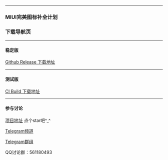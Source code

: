 
---

### MIUI完美图标补全计划

### 下载导航页

---

#### 稳定版 

[Github Release 下载地址](https://github.com/pzcn/MIUI-Adapted-Icons-Complement-Project/releases/latest)

---

#### 测试版

[CI Build 下载地址](https://miui.netlify.app/ci.html)

---

#### 参与讨论

[项目地址](https://github.com/pzcn/MIUI-Adapted-Icons-Complement-Project/)  点个star吧^_^

[Telegram频道](https://t.me/miuiicons)

[Telegram群组](https://t.me/miui_icons_dev)

QQ讨论群：561180493